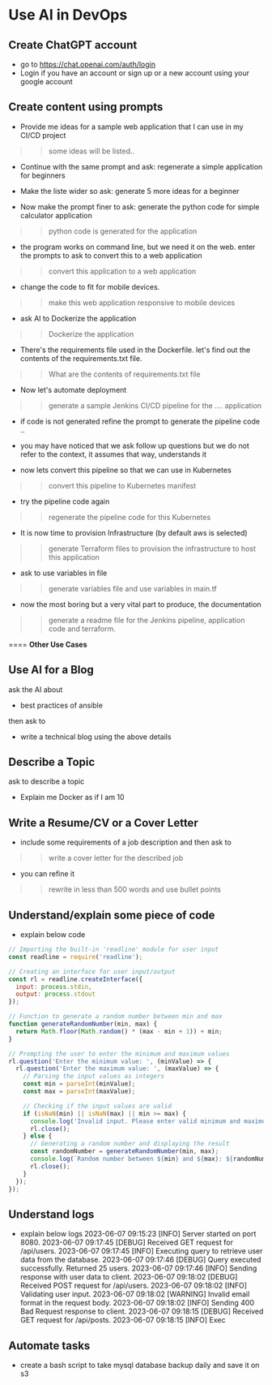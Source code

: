 # Use AI in DevOps

## Create ChatGPT account

- go to https://chat.openai.com/auth/login
- Login if you have an account or sign up or a new account using your google account


## Create content using prompts

- Provide me ideas for a sample web application that I can use in my CI/CD project
>> some ideas will be listed..

- Continue with the same prompt and ask: 
regenerate a simple application for beginners

- Make the liste wider so ask:
generate 5 more ideas for a beginner

- Now make the prompt finer to ask:
generate the python code for simple calculator application
>> python code is generated for the application

- the program works on command line, but we need it on the web. enter the prompts to ask to convert this to a web application
>> convert this application to a web application

- change the code to fit for mobile devices.
>> make this web application responsive to mobile devices

- ask AI to Dockerize the application
>> Dockerize the application

- There's the requirements file used in the Dockerfile. let's find out the contents of the requirements.txt file.
>> What are the contents of requirements.txt file

- Now let's automate deployment
>> generate a sample Jenkins CI/CD pipeline for the .... application

- if code is not generated refine the prompt to generate the pipeline code ..

- you may have noticed that we ask follow up questions but we do not refer to the context, it assumes that way, understands it

- now lets convert this pipeline so that we can use in Kubernetes
>> convert this pipeline to Kubernetes manifest

- try the pipeline code again
>> regenerate the pipeline code for this Kubernetes


- It is now time to provision Infrastructure (by default aws is selected)
>> generate Terraform files to provision the infrastructure to host this application

- ask to use variables in file 
>> generate variables file and use variables in main.tf

- now the most boring but a very vital part to produce, the documentation
>> generate a readme file for the Jenkins pipeline, application code and terraform.

====
**Other Use Cases**

## Use AI for a Blog

ask the AI about
- best practices of ansible

then ask to 
- write a technical blog using the above details


## Describe a Topic

ask to describe a topic
- Explain me Docker as if I am 10


## Write a Resume/CV or a Cover Letter

- include some requirements of a job description and then ask to 
>> write a cover letter for the described job

- you can refine it 
>> rewrite in less than 500 words and use bullet points

## Understand/explain some piece of code

- explain below code

```js
// Importing the built-in 'readline' module for user input
const readline = require('readline');

// Creating an interface for user input/output
const rl = readline.createInterface({
  input: process.stdin,
  output: process.stdout
});

// Function to generate a random number between min and max
function generateRandomNumber(min, max) {
  return Math.floor(Math.random() * (max - min + 1)) + min;
}

// Prompting the user to enter the minimum and maximum values
rl.question('Enter the minimum value: ', (minValue) => {
  rl.question('Enter the maximum value: ', (maxValue) => {
    // Parsing the input values as integers
    const min = parseInt(minValue);
    const max = parseInt(maxValue);

    // Checking if the input values are valid
    if (isNaN(min) || isNaN(max) || min >= max) {
      console.log('Invalid input. Please enter valid minimum and maximum values.');
      rl.close();
    } else {
      // Generating a random number and displaying the result
      const randomNumber = generateRandomNumber(min, max);
      console.log(`Random number between ${min} and ${max}: ${randomNumber}`);
      rl.close();
    }
  });
});
```



## Understand logs

- explain below logs
2023-06-07 09:15:23 [INFO] Server started on port 8080.
2023-06-07 09:17:45 [DEBUG] Received GET request for /api/users.
2023-06-07 09:17:45 [INFO] Executing query to retrieve user data from the database.
2023-06-07 09:17:46 [DEBUG] Query executed successfully. Returned 25 users.
2023-06-07 09:17:46 [INFO] Sending response with user data to client.
2023-06-07 09:18:02 [DEBUG] Received POST request for /api/users.
2023-06-07 09:18:02 [INFO] Validating user input.
2023-06-07 09:18:02 [WARNING] Invalid email format in the request body.
2023-06-07 09:18:02 [INFO] Sending 400 Bad Request response to client.
2023-06-07 09:18:15 [DEBUG] Received GET request for /api/posts.
2023-06-07 09:18:15 [INFO] Exec



## Automate tasks

- create a bash script to take mysql database backup daily and save it on s3
